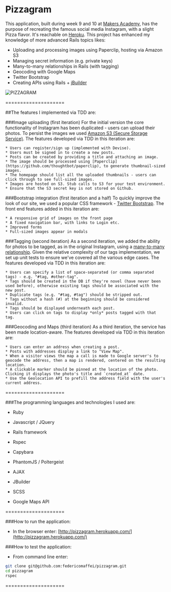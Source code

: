 Pizzagram
====================

This application, built during week 9 and 10 at [Makers Academy](http://www.makersacademy.com), has the purpose of recreating the famous social media Instagram, with a slight Pizza flavor. It's reachable on [Heroku](http://pizzagram.herokuapp.com/). 
This project has enhanced my knowledge of more advanced Rails topics likes:

* Uploading and processing images using Paperclip, hosting via Amazon S3
* Managing secret information (e.g. private keys)
* Many-to-many relationships in Rails (with tagging)
* Geocoding with Google Maps
* Twitter Bootstrap
* Creating APIs using Rails + [jBuilder](https://github.com/rails/jbuilder)

![PIZZAGRAM](https://dl.dropboxusercontent.com/u/9315601/pizzagram.png)

====================

##The features I implemented via TDD are:

###Image uploading (first iteration)
For the initial version the core functionality of Instagram has been duplicated - users can upload their photos. To persist the images we used [Amazon S3 (Secure Storage Service)](http://aws.amazon.com/s3/). The features developed via TDD in this iteration are:

	* Users can register/sign up (implemented with Devise).
	* Users must be signed in to create a new posts.
	* Posts can be created by providing a title and attaching an image.
	* The image should be processed using [Paperclip](https://github.com/thoughtbot/paperclip), to generate thumbnail-sized images.
	* The homepage should list all the uploaded thumbnails - users can click through to see full-sized images.
	* Images are hosted on S3. Stub calls to S3 for your test environment.
	* Ensure that the S3 secret key is not stored on Github.

###Bootstrap integration (first iteration and a half)
To quickly improve the look of our site, we used a popular CSS framework - [Twitter Bootstrap](http://getbootstrap.com/). The front end features added in this iteration are:

	* A responsive grid of images on the front page
	* A fixed navigation bar, with links to Login etc.
	* Improved forms
	* Full-sized images appear in modals

###Tagging (second iteration)
As a second iteration, we added the ability for photos to be tagged, as in the original Instagram, using a [many-to-many relationship](http://guides.rubyonrails.org/association_basics.html#the-has-and-belongs-to-many-association). Given the relative complexity of our tags implementation, we set up unit tests to ensure we've covered all the various edge cases. The features developed via TDD in this iteration are:

	* Users can specify a list of space-separated (or comma separated tags) - e.g. "#tag, #other-tag".
	* Tags should be created in the DB if they're novel (have never been used before), otherwise existing tags should be associated with the new post.
	* Duplicate tags (e.g. "#tag, #tag") should be stripped out.
	* Tags without a hash (#) at the beginning should be considered invalid.
	* Tags should be displayed underneath each post.
	* Users can click on tags to display *only* posts tagged with that tag.

###Geocoding and Maps (third iteration)
As a third iteration, the service has been made location-aware. The features developed via TDD in this iteration are:

	* Users can enter an address when creating a post.
	* Posts with addresses display a link to "View Map".
	* When a visitor views the map a call is made to Google server's to geocode the address, then a map is rendered, centered on the resulting location.
	* A clickable marker should be pinned at the location of the photo. Clicking it displays the photo's title and `created_at` date.
	* Use the Geolocation API to prefill the address field with the user's current address.

====================

###The programming languages and technologies I used are:

  * Ruby

  * Javascript / JQuery

  * Rails framework

  * Rspec

  * Capybara

  * PhantomJS / Poltergeist

  * AJAX

  * JBuilder

  * SCSS

  * Google Maps API

====================

###How to run the application:

  * In the browser enter: [http://pizzagram.herokuapp.com/](http://pizzagram.herokuapp.com/)

###How to test the application:

  * From command line enter:
```bash
git clone git@github.com:federicomaffei/pizzagram.git
cd pizzagram
rspec
```

====================


